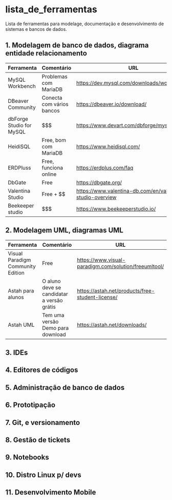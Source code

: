 # lista_de_ferramentas

Lista de ferramentas para modelage, documentação e desenvolvimento de sistemas e bancos de dados.

## 1. Modelagem de banco de dados, diagrama entidade relacionamento

| Ferramenta   | Comentário    | URL |
| ------------ | ------------- | --- |
| MySQL Workbench | Problemas com MariaDB | https://dev.mysql.com/downloads/workbench/    |
| DBeaver Community | Conecta com vários bancos | https://dbeaver.io/download/    |     
| dbForge Studio for MySQL | $$$ | https://www.devart.com/dbforge/mysql/studio/    |     
| HeidiSQL     | Free, bom com MariaDB | https://www.heidisql.com/    |     
| ERDPluss     | Free, funciona online |  https://erdplus.com/faq    |
| DbGate       | Free           | https://dbgate.org/  |     
| Valentina Studio | Free + $$ | https://www.valentina-db.com/en/valentina-studio-overview |
| Beekeeper studio | $$$ | https://www.beekeeperstudio.io/ |


## 2. Modelagem UML, diagramas UML

| Ferramenta   | Comentário    | URL |
| ------------ | ------------- | --- |
| Visual Paradigm Community Edition | Free | https://www.visual-paradigm.com/solution/freeumltool/ |
| Astah para alunos | O aluno deve se candidatar a versão grátis | https://astah.net/products/free-student-license/ |
| Astah UML | Tem uma versão Demo para download | https://astah.net/downloads/ |



## 3. IDEs

## 4. Editores de códigos

## 5. Administração de banco de dados

## 6. Prototipação

## 7. Git, e versionamento

## 8. Gestão de tickets

## 9. Notebooks

## 10. Distro Linux p/ devs

## 11. Desenvolvimento Mobile

